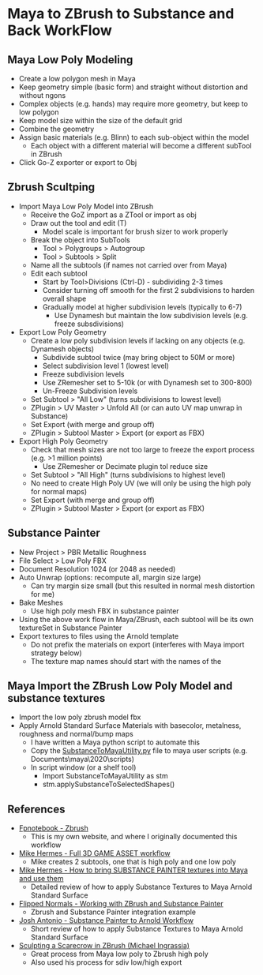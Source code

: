 # Maya to ZBrush to Substance and Back WorkFlow

## Maya Low Poly Modeling
* Create a low polygon mesh in Maya
* Keep geometry simple (basic form) and straight without distortion and without ngons
* Complex objects (e.g. hands) may require more geometry, but keep to low polygon
* Keep model size within the size of the default grid
* Combine the geometry
* Assign basic materials (e.g. Blinn) to each sub-object within the model
    * Each object with a different material will become a different subTool in ZBrush
* Click Go-Z exporter or export to Obj


## Zbrush Scultping
* Import Maya Low Poly Model into ZBrush
    * Receive the GoZ import as a ZTool or import as obj
    * Draw out the tool and edit (T)
        * Model scale is important for brush sizer to work properly
    * Break the object into SubTools
        * Tool > Polygroups > Autogroup
        * Tool > Subtools > Split
    * Name all the subtools (if names not carried over from Maya)
    * Edit each subtool
        * Start by Tool>Divisions (Ctrl-D) - subdividing 2-3 times
        * Consider turning off smooth for the first 2 subdivisions to harden overall shape
        * Gradually model at higher subdivision levels (typically to 6-7)
            * Use Dynamesh but maintain the low subdivision levels (e.g. freeze subsdivisions)
* Export Low Poly Geometry
    * Create a low poly subdivision levels if lacking on any objects (e.g. Dynamesh objects)
        * Subdivide subtool twice (may bring object to 50M or more)
        * Select subdivision level 1 (lowest level)
        * Freeze subdivision levels
        * Use ZRemesher set to 5-10k (or with Dynamesh set to 300-800)
        * Un-Freeze Subdivision levels
    * Set Subtool > "All Low" (turns subdivisions to lowest level)
    * ZPlugin > UV Master > Unfold All (or can auto UV map unwrap in Substance)
    * Set Export (with merge and group off)
    * ZPlugin > Subtool Master > Export (or export as FBX)
* Export High Poly Geometry
    * Check that mesh sizes are not too large to freeze the export process (e.g. >1 million points)
        * Use ZRemesher or Decimate plugin tol reduce size
    * Set Subtool > "All High" (turns subdivisions to highest level)
    * No need to create High Poly UV (we will only be using the high poly for normal maps)
    * Set Export (with merge and group off)
    * ZPlugin > Subtool Master > Export (or export as FBX)

## Substance Painter
* New Project > PBR Metallic Roughness
* File Select > Low Poly FBX
* Document Resolution 1024 (or 2048 as needed)
* Auto Unwrap (options: recompute all, margin size large)
    * Can try margin size small (but this resulted in normal mesh distortion for me)
* Bake Meshes
    * Use high poly mesh FBX in substance painter
* Using the above work flow in Maya/ZBrush, each subtool will be its own textureSet in Substance Painter
* Export textures to files using the Arnold template
    * Do not prefix the materials on export (interferes with Maya import strategy below)
    * The texture map names should start with the names of the 

## Maya Import the ZBrush Low Poly Model and substance textures
* Import the low poly zbrush model fbx
* Apply Arnold Standard Surface Materials with basecolor, metalness, roughness and normal/bump maps
    * I have written a Maya python script to automate this
    * Copy the [SubstanceToMayaUtility.py](https://github.com/smoses2/python/blob/main/maya/workflow_maya_zbrush_substance/substanceToMayaUtility.py) file to maya user scripts (e.g. Documents\maya\2020\scripts)
    * In script window (or a shelf tool)
        * Import SubstanceToMayaUtility as stm 
        * stm.applySubstanceToSelectedShapes()

## References
* [Fpnotebook - Zbrush](https://fpnotebook.com/Manage/Computer/PxlgcZbrsh.htm)
    * This is my own website, and where I originally documented this workflow
* [Mike Hermes - Full 3D GAME ASSET workflow](https://www.youtube.com/watch?v=gs3nHivb5OQ)
    * Mike creates 2 subtools, one that is high poly and one low poly
* [Mike Hermes - How to bring SUBSTANCE PAINTER textures into Maya and use them](https://www.youtube.com/watch?v=hpxkZQqpSag)
    * Detailed review of how to apply Substance Textures to Maya Arnold Standard Surface    
* [Flipped Normals - Working with ZBrush and Substance Painter](https://www.youtube.com/watch?v=p56N-dN11zY)
    * Zbrush and Substance Painter integration example
* [Josh Antonio - Substance Painter to Arnold Workflow](https://www.youtube.com/watch?v=g9f0rPC1ENA)
    * Short review of how to apply Substance Textures to Maya Arnold Standard Surface
* [Sculpting a Scarecrow in ZBrush (Michael Ingrassia)](https://www.lynda.com/ZBrush-tutorials/Welcome/492707/544766-4.html?autoplay=false)
    * Great process from Maya low poly to Zbrush high poly
    * Also used his process for sdiv low/high export 
